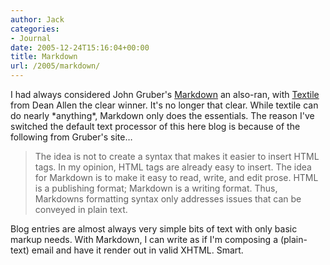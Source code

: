 ```yaml
---
author: Jack
categories:
- Journal
date: 2005-12-24T15:16:04+00:00
title: Markdown
url: /2005/markdown/
---
```


I had always considered John Gruber's [Markdown](http://daringfireball.net/projects/markdown/) an also-ran, with [Textile](http://textism.com/tools/textile/) from Dean Allen the clear winner. It's no longer that clear. While textile can do nearly \*anything\*, Markdown only does the essentials. The reason I've switched the default text processor of this here blog is because of the following from Gruber's site&#8230;

> The idea is not to create a syntax that makes it easier to insert HTML tags. In my opinion, HTML tags are already easy to insert. The idea for Markdown is to make it easy to read, write, and edit prose. HTML is a publishing format; Markdown is a writing format. Thus, Markdowns formatting syntax only addresses issues that can be conveyed in plain text.

Blog entries are almost always very simple bits of text with only basic markup needs. With Markdown, I can write as if I'm composing a (plain-text) email and have it render out in valid XHTML. Smart.